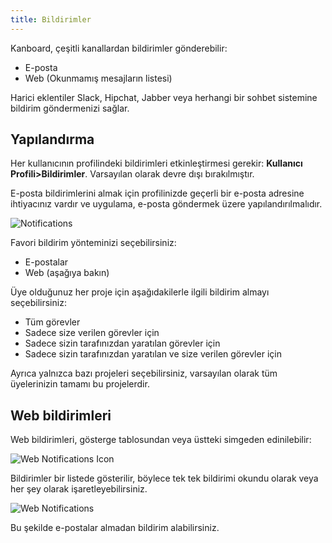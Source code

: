 ```yaml
---
title: Bildirimler
---
```


Kanboard, çeşitli kanallardan bildirimler gönderebilir:

- E-posta
- Web (Okunmamış mesajların listesi)

Harici eklentiler Slack, Hipchat, Jabber veya herhangi bir sohbet sistemine bildirim göndermenizi sağlar.

Yapılandırma
------------

Her kullanıcının profilindeki bildirimleri etkinleştirmesi gerekir: **Kullanıcı Profili>Bildirimler**. Varsayılan olarak devre dışı bırakılmıştır.

E-posta bildirimlerini almak için profilinizde geçerli bir e-posta adresine ihtiyacınız vardır ve uygulama, e-posta göndermek üzere yapılandırılmalıdır.

![Notifications](/images/v1/notifications.png)

Favori bildirim yönteminizi seçebilirsiniz:

- E-postalar
- Web (aşağıya bakın)

Üye olduğunuz her proje için aşağıdakilerle ilgili bildirim almayı seçebilirsiniz:

- Tüm görevler
- Sadece size verilen görevler için
- Sadece sizin tarafınızdan yaratılan görevler için
- Sadece sizin tarafınızdan yaratılan ve size verilen görevler için

Ayrıca yalnızca bazı projeleri seçebilirsiniz, varsayılan olarak tüm üyelerinizin tamamı bu projelerdir.

Web bildirimleri
----------------

Web bildirimleri, gösterge tablosundan veya üstteki simgeden edinilebilir:

![Web Notifications Icon](/images/v1/web-notifications-icon.png)

Bildirimler bir listede gösterilir, böylece tek tek bildirimi okundu olarak veya her şey olarak işaretleyebilirsiniz.

![Web Notifications](/images/v1/web-notifications.png)

Bu şekilde e-postalar almadan bildirim alabilirsiniz.

